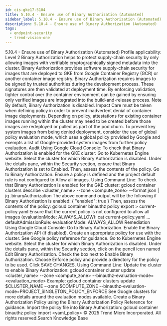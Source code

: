 ```yaml
---
id: cis-gke17-5104
title: 5.10.4 - Ensure use of Binary Authorization (Automated)
sidebar_label: 5.10.4 - Ensure use of Binary Authorization (Automated)
description: 5.10.4 - Ensure use of Binary Authorization (Automated)
tags:
  - endpoint-security
  - trend-vision-one
---
```


 5.10.4 - Ensure use of Binary Authorization (Automated) Profile applicability: Level 2 Binary Authorization helps to protect supply-chain security by only allowing images with verifiable cryptographically signed metadata into the cluster. Binary Authorization provides software supply-chain security for images that are deployed to GKE from Google Container Registry (GCR) or another container image registry. Binary Authorization requires images to be signed by trusted authorities during the development process. These signatures are then validated at deployment time. By enforcing validation, tighter control over the container environment can be gained by ensuring only verified images are integrated into the build-and-release process. Note By default, Binary Authorization is disabled. Impact Care must be taken when defining policy in order to prevent inadvertent denial of container image deployments. Depending on policy, attestations for existing container images running within the cluster may need to be created before those images are redeployed or pulled as part of the pod churn. To prevent key system images from being denied deployment, consider the use of global policy evaluation mode, which uses a global policy provided by Google and exempts a list of Google-provided system images from further policy evaluation. Audit Using Google Cloud Console: To check that Binary Authorization is enabled for the GKE cluster: Go to Kubernetes Engine website. Select the cluster for which Binary Authorization is disabled. Under the details pane, within the Security section, ensure that Binary Authorization is set to Enabled. Then, assess the contents of the policy. Go to Binary Authorization. Ensure a policy is defined and the project default rule is not configured to Allow all images. Using Command Line: To check that Binary Authorization is enabled for the GKE cluster: gcloud container clusters describe <cluster_name> --zone <compute_zone> --format json | jq .binaryAuthorization The above command output will be the following if Binary Authorization is enabled: { "enabled": true } Then, assess the contents of the policy: gcloud container binauthz policy export > current-policy.yaml Ensure that the current policy is not configured to allow all images (evaluationMode: ALWAYS_ALLOW): cat current-policy.yaml ... defaultAdmissionRule: evaluationMode: ALWAYS_ALLOW Remediation Using Google Cloud Console: Go to Binary Authorization. Enable the Binary Authorization API (if disabled). Create an appropriate policy for use with the cluster. See Google policy reference for guidance. Go to Kubernetes Engine website. Select the cluster for which Binary Authorization is disabled. Under the details pane, within the Security section, click on the pencil icon named Edit Binary Authorization. Check the box next to Enable Binary Authorization. Choose Enforce policy and provide a directory for the policy to be used. Click SAVE CHANGES. Using Command Line: Update the cluster to enable Binary Authorization: gcloud container cluster update <cluster_name> --zone <compute_zone> --binauthz-evaluation-mode=<evaluation_mode> Example: gcloud container clusters update $CLUSTER_NAME --zone $COMPUTE_ZONE --binauthz-evaluation-mode=PROJECT_SINGLETON_POLICY_ENFORCE See Google clusters for more details around the evaluation modes available. Create a Binary Authorization Policy using the Binary Authorization Policy Reference for guidance. Import the policy file into Binary Authorization: gcloud container binauthz policy import <yaml_policy> © 2025 Trend Micro Incorporated. All rights reserved.Search Knowledge Base